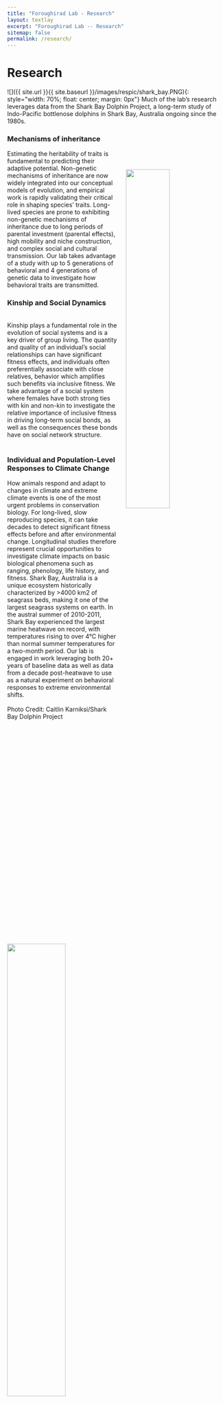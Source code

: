 ```yaml
---
title: "Foroughirad Lab - Research"
layout: textlay
excerpt: "Foroughirad Lab -- Research"
sitemap: false
permalink: /research/
---
```


# Research

![]({{ site.url }}{{ site.baseurl }}/images/respic/shark_bay.PNG){: style="width: 70%; float: center; margin: 0px"}
Much of the lab’s research leverages data from the Shark Bay Dolphin Project, a long-term study of Indo-Pacific bottlenose dolphins in Shark Bay, Australia ongoing since the 1980s.


### Mechanisms of inheritance
<img src = "{{ site.url}}{{ site.baseurl}}/images/Figure1.png" class="img-responsive" width = "45%" style="float: right; margin: 5px 0px; margin: 45px 0px; padding-left: 20px" />

Estimating the heritability of traits is fundamental to predicting their adaptive potential. Non-genetic mechanisms of inheritance are now widely integrated into our conceptual models of evolution, and empirical work is rapidly validating their critical role in shaping species’ traits. Long-lived species are prone to exhibiting non-genetic mechanisms of inheritance due to long periods of parental investment (parental effects), high mobility and niche construction, and complex social and cultural transmission. Our lab takes advantage of a study with up to 5 generations of behavioral and 4 generations of genetic data to investigate how behavioral traits are transmitted.


### Kinship and Social Dynamics
<img src = "{{ site.url}}{{ site.baseurl}}/images/Picture1.png" class="img-responsive" width = "52%" style="float: left; margin: 5px 0px; padding-right: 20px" />

<br>
Kinship plays a fundamental role in the evolution of social systems and is a key driver of group living. The quantity and quality of an individual’s social relationships can have significant fitness effects, and individuals often preferentially associate with close relatives, behavior which amplifies such benefits via inclusive fitness. We take advantage of a social system where females have both strong ties with kin and non-kin to investigate the relative importance of inclusive fitness in driving long-term social bonds, as well as the consequences these bonds have on social network structure.
<br><br>

### Individual and Population-Level Responses to Climate Change

<img src = "{{ site.url}}{{ site.baseurl}}/images/CBK_IMG_2410.jpg" class="img-responsive" width = "45%" style="float: right; margin: 5px 0px; margin: 45px 0px; padding-left: 20px" />

How animals respond and adapt to changes in climate and extreme climate events is one of the most urgent problems in conservation biology. For long-lived, slow reproducing species, it can take decades to detect significant fitness effects before and after environmental change. Longitudinal studies therefore represent crucial opportunities to investigate climate impacts on basic biological phenomena such as ranging, phenology, life history, and fitness. Shark Bay, Australia is a unique ecosystem historically characterized by >4000 km2 of seagrass beds, making it one of the largest seagrass systems on earth. In the austral summer of 2010-2011, Shark Bay experienced the largest marine heatwave on record, with temperatures rising to over 4°C higher than normal summer temperatures for a two-month period. Our lab is engaged in work leveraging both 20+ years of baseline data as well as data from a decade post-heatwave to use as a natural experiment on behavioral responses to extreme environmental shifts.
<br><br>
Photo Credit: Caitlin Karniksi/Shark Bay Dolphin Project
<br>
